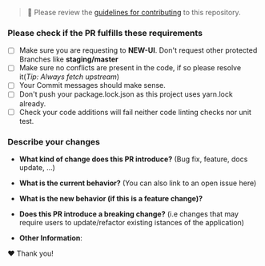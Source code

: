 > 🚨 Please review the [guidelines for contributing](../CONTRIBUTING.md) to this repository.

### Please check if the PR fulfills these requirements

- [ ] Make sure you are requesting to **NEW-UI**. Don't request other protected Branches like **staging/master**
- [ ] Make sure no conflicts are present in the code, if so please resolve it(_Tip: Always fetch upstream_)
- [ ] Your Commit messages should make sense.
- [ ] Don't push your package.lock.json as this project uses yarn.lock already.
- [ ] Check your code additions will fail neither code linting checks nor unit test.

### Describe your changes

- **What kind of change does this PR introduce?** (Bug fix, feature, docs update, ...)

- **What is the current behavior?** (You can also link to an open issue here)

- **What is the new behavior (if this is a feature change)?**

- **Does this PR introduce a breaking change?** (i.e changes that may require users to update/refactor existing istances of the application)

- **Other Information**:

❤️ Thank you!
